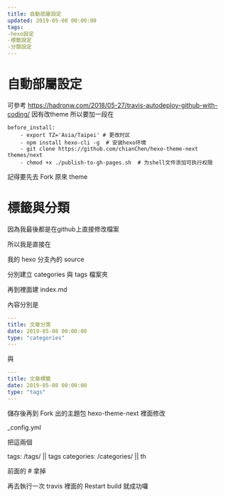 ```yaml
---
title: 自動部屬設定
updated: 2019-05-08 00:00:00
tags:
-hexo設定
-標籤設定
-分類設定
---
```


# 自動部屬設定

可參考
https://hadronw.com/2018/05-27/travis-autodeploy-github-with-coding/
因有改theme
所以要加一段在

```
before_install:
    - export TZ='Asia/Taipei' # 更改时区
    - npm install hexo-cli -g  # 安装hexo环境
    - git clone https://github.com/chianChen/hexo-theme-next themes/next
    - chmod +x ./publish-to-gh-pages.sh  # 为shell文件添加可执行权限
```

記得要先去 Fork 原來 theme

# 標籤與分類

因為我最後都是在github上直接修改檔案

所以我是直接在

我的 hexo 分支內的 source

分別建立 categories 與 tags 檔案夾

再到裡面建 index.md

內容分別是

```YAML
---
title: 文章分类
date: 2019-05-08 00:00:00
type: "categories"
---
```

與

```YAML
---
title: 文章標籤
date: 2019-05-08 00:00:00
type: "tags"
---
```

儲存後再到 Fork 出的主題包 hexo-theme-next 裡面修改

_config.yml

把這兩個

tags: /tags/ || tags
categories: /categories/ || th

前面的 # 拿掉

再去執行一次 travis 裡面的 Restart build 就成功囉







